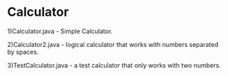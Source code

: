 # Calculator

1)Calculator.java - Simple Calculator.

2)Calculator2.java - logical calculator that works with numbers separated by spaces.

3)TestCalculator.java - a test calculator that only works with two numbers.
